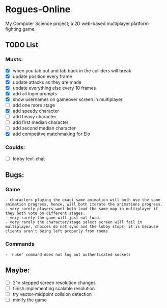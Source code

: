 # **Rogues-Online**
My Computer Science project; a 2D web-based multiplayer platform fighting game.

## TODO List
### Musts:
   - [x] when you tab out and tab back in the colliders will break
   - [x] update position every frame
   - [x] update attacks as they are made
   - [x] update everything else every 10 frames
   - [x] add all login prompts
   - [x] show usernames on gameover screen in multiplayer
   - [ ] add one more stage
   - [x] add speedy character
   - [ ] add heavy character
   - [ ] add first median character
   - [ ] add second median character
   - [x] add competitve matchmaking for Elo
### Coulds:
   - [ ] lobby text-chat

## Bugs:
  ### Game
    - characters playing the exact same animation will both use the same animation progress, hence, will both iterate the animations progress.
    - very rarely players wont both load the same map in multiplayer if they both vote on different stages.
    - very rarely the game will just not load.
    - very rarely the character/stage select screen will fail in multiplayer, choices do not sync and the lobby stops; it is because clients aren't being left properly from rooms

  ### Commands
    - 'nuke' command does not log out authenticated sockets

## Maybe:
 - [ ] 2^n stepped screen resolution changes
 - [ ] finish implementing scalable resolution
 - [ ] try vector-midpoint collsion detection
 - [ ] minify the game
